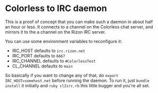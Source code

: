 Colorless to IRC daemon
=======================

This is a proof of concept that you can make such a daemon in about half an hour or less. It
connects to a channel on the Colorless chat server, and mirrors it to the a channel on
the Rizon IRC server.

You can use some environment variables to reconfigure it:

* IRC_HOST defaults to `irc.rizon.net`
* IRC_PORT defaults to `6667`
* IRC_CHANNEL defaults to `#ColorlessTest`
* CL_CHANNEL defaults to `main`

So basically if you want to change any of that, do `export IRC_HOST=somehost.net` before running the daemon.
To run it, just `bundle install` it initially and `ruby cl2irc.rb` this little bugger and you're all set.
